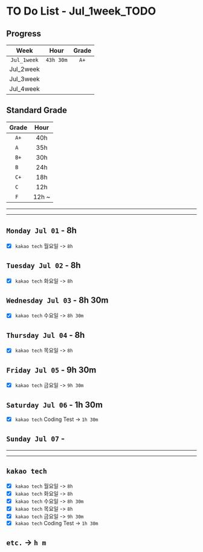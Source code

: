 # TO Do List - Jul_1week_TODO

## Progress
| Week | Hour | Grade |
|:---:|:---:|:---:|
|`Jul_1week`|`43h 30m`|`A+`|
|Jul_2week|||
|Jul_3week|||
|Jul_4week|||

## Standard Grade
| Grade | Hour |
|:---:|:---:|
|`A+`|40h|
|`A `|35h|
|`B+`|30h|
|`B `|24h|
|`C+`|18h|
|`C `|12h|
|`F `|12h ~|


---
---

## `Monday Jul 01` - 8h
- [x] `kakao tech` 월요일 -> `8h`


## `Tuesday Jul 02` - 8h
- [x] `kakao tech` 화요일 -> `8h`


## `Wednesday Jul 03` - 8h 30m
- [x] `kakao tech` 수요일 -> `8h 30m`


## `Thursday Jul 04` - 8h
- [x] `kakao tech` 목요일 -> `8h`


## `Friday Jul 05` - 9h 30m
- [x] `kakao tech` 금요일 -> `9h 30m`


## `Saturday Jul 06` - 1h 30m
- [x] `kakao tech` Coding Test -> `1h 30m`


## `Sunday Jul 07` - 



---
---
<!-- ## `Algorithm` - `Do it! 알고리즘 코딩테스트 '자바 편'` -->


<!-- ## `Spring` -> `h m` -->

## `kakao tech`
- [x] `kakao tech` 월요일 -> `8h`
- [x] `kakao tech` 화요일 -> `8h`
- [x] `kakao tech` 수요일 -> `8h 30m`
- [x] `kakao tech` 목요일 -> `8h`
- [x] `kakao tech` 금요일 -> `9h 30m`
- [x] `kakao tech` Coding Test -> `1h 30m`

## `etc.` -> `h m`


<br><br>

<!-- > `개인공부` : `6h 30m` -> `25h 36m` -> `22h 19m` -> -->

<br><br>

<!-- 
## `Java`
## `OPIc`
## `토익` 
-->




